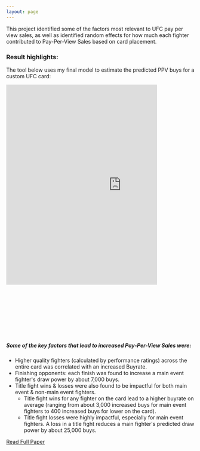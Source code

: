 ```yaml
---
layout: page
---
```

This project identified some of the factors most relevant to UFC pay per view sales, as well as identified random effects for how much each fighter contributed to Pay-Per-View Sales based on card placement. 

### Result highlights:
The tool below uses my final model to estimate the predicted PPV buys for a custom UFC card: &nbsp;<br>

<div style="width: 100%; display: flex; justify-content: center;">
  <div style="transform: scale(0.8); transform-origin: top left; overflow: hidden; width: fit-content;">
    <iframe 
      src="https://ryanoconnell.shinyapps.io/ppv_app/"
      width="768" 
      height="670" 
      style="border: none;">
    </iframe>
  </div>
</div>

##### Some of the key factors that lead to increased Pay-Per-View Sales were:
 - Higher quality fighters (calculated by performance ratings) across the entire card was correlated with an increased Buyrate.
 - Finishing opponents: each finish was found to increase a main event fighter's draw power by about 7,000 buys.
 - Title fight wins & losses were also found to be impactful for both main event & non-main event fighters.
   - Title fight wins for any fighter on the card lead to a higher buyrate on average (ranging from about 3,000 increased buys for main event fighters to 400 increased buys for lower on the card).
   - Title fight losses were highly impactful, especially for main event fighters. A loss in a title fight reduces a main fighter's predicted draw power by about 25,000 buys.


[Read Full Paper](https://oconnellryan.github.io/assets/ufc_ppv_modeling.pdf) &nbsp;<br>


